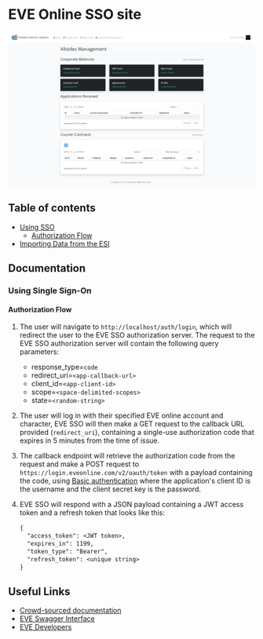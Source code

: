 # EVE Online SSO site

![Screenshot](https://raw.githubusercontent.com/chrisrowles/eve-online-esi-sso/master/screenshot.png)

## Table of contents

* [Using SSO](#using-single-sign-on)
  * [Authorization Flow](#authorization-flow)
* [Importing Data from the ESI](#importing-data)

## Documentation

### Using Single Sign-On

#### Authorization Flow

1. The user will navigate to `http://localhost/auth/login`, which will redirect the user to the EVE SSO authorization server.
    The request to the EVE SSO authorization server will contain the following query parameters:
      - response_type=`code`
      - redirect_uri=`<app-callback-url>`
      - client_id=`<app-client-id>`
      - scope=`<space-delimited-scopes>`
      - state=`<random-string>`
    
2. The user will log in with their specified EVE online account and character, EVE SSO will then make a GET request to the callback URL provided (`redirect_uri`), containing a
single-use authorization code that expires in 5 minutes from the time of issue.

3. The callback endpoint will retrieve the authorization code from the request and make a POST request to `https://login.eveonline.com/v2/oauth/token` with a payload containing the code, using [Basic authentication](https://swagger.io/docs/specification/authentication/basic-authentication/) where the application's client ID is the username and the client secret key is the password.

5. EVE SSO will respond with a JSON payload containing a JWT access token and a refresh token that looks like this:

    ```
    {
      "access_token": <JWT token>,
      "expires_in": 1199,
      "token_type": "Bearer",
      "refresh_token": <unique string>
    }
    ```

## Useful Links

* [Crowd-sourced documentation](https://docs.esi.evetech.net/)
* [EVE Swagger Interface](https://esi.evetech.net/ui/)
* [EVE Developers](https://developers.eveonline.com/)

